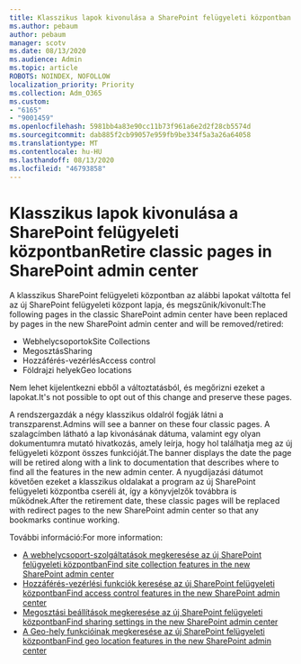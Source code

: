 ```yaml
---
title: Klasszikus lapok kivonulása a SharePoint felügyeleti központban
ms.author: pebaum
author: pebaum
manager: scotv
ms.date: 08/13/2020
ms.audience: Admin
ms.topic: article
ROBOTS: NOINDEX, NOFOLLOW
localization_priority: Priority
ms.collection: Adm_O365
ms.custom:
- "6165"
- "9001459"
ms.openlocfilehash: 5981bb4a83e90cc11b73f961a6e2d2f28cb5574d
ms.sourcegitcommit: dab885f2cb99057e959fb9be334f5a3a26a64058
ms.translationtype: MT
ms.contentlocale: hu-HU
ms.lasthandoff: 08/13/2020
ms.locfileid: "46793858"
---
```

# <a name="retire-classic-pages-in-sharepoint-admin-center"></a><span data-ttu-id="fa5af-102">Klasszikus lapok kivonulása a SharePoint felügyeleti központban</span><span class="sxs-lookup"><span data-stu-id="fa5af-102">Retire classic pages in SharePoint admin center</span></span>

<span data-ttu-id="fa5af-103">A klasszikus SharePoint felügyeleti központban az alábbi lapokat váltotta fel az új SharePoint felügyeleti központ lapja, és megszűnik/kivonult:</span><span class="sxs-lookup"><span data-stu-id="fa5af-103">The following pages in the classic SharePoint admin center have been replaced by pages in the new SharePoint admin center and will be removed/retired:</span></span> 

- <span data-ttu-id="fa5af-104">Webhelycsoportok</span><span class="sxs-lookup"><span data-stu-id="fa5af-104">Site Collections</span></span> 
- <span data-ttu-id="fa5af-105">Megosztás</span><span class="sxs-lookup"><span data-stu-id="fa5af-105">Sharing</span></span>
- <span data-ttu-id="fa5af-106">Hozzáférés-vezérlés</span><span class="sxs-lookup"><span data-stu-id="fa5af-106">Access control</span></span>
- <span data-ttu-id="fa5af-107">Földrajzi helyek</span><span class="sxs-lookup"><span data-stu-id="fa5af-107">Geo locations</span></span>

<span data-ttu-id="fa5af-108">Nem lehet kijelentkezni ebből a változtatásból, és megőrizni ezeket a lapokat.</span><span class="sxs-lookup"><span data-stu-id="fa5af-108">It's not possible to opt out of this change and preserve these pages.</span></span>

<span data-ttu-id="fa5af-109">A rendszergazdák a négy klasszikus oldalról fogják látni a transzparenst.</span><span class="sxs-lookup"><span data-stu-id="fa5af-109">Admins will see a banner on these four classic pages.</span></span> <span data-ttu-id="fa5af-110">A szalagcímben látható a lap kivonásának dátuma, valamint egy olyan dokumentumra mutató hivatkozás, amely leírja, hogy hol találhatja meg az új felügyeleti központ összes funkcióját.</span><span class="sxs-lookup"><span data-stu-id="fa5af-110">The banner displays the date the page will be retired along with a link to documentation that describes where to find all the features in the new admin center.</span></span> <span data-ttu-id="fa5af-111">A nyugdíjazási dátumot követően ezeket a klasszikus oldalakat a program az új SharePoint felügyeleti központba cseréli át, így a könyvjelzők továbbra is működnek.</span><span class="sxs-lookup"><span data-stu-id="fa5af-111">After the retirement date, these classic pages will be replaced with redirect pages to the new SharePoint admin center so that any bookmarks continue working.</span></span>
  
<span data-ttu-id="fa5af-112">További információ:</span><span class="sxs-lookup"><span data-stu-id="fa5af-112">For more information:</span></span>

- [<span data-ttu-id="fa5af-113">A webhelycsoport-szolgáltatások megkeresése az új SharePoint felügyeleti központban</span><span class="sxs-lookup"><span data-stu-id="fa5af-113">Find site collection features in the new SharePoint admin center</span></span>](https://docs.microsoft.com/sharepoint/site-collections-page)
- [<span data-ttu-id="fa5af-114">Hozzáférés-vezérlési funkciók keresése az új SharePoint felügyeleti központban</span><span class="sxs-lookup"><span data-stu-id="fa5af-114">Find access control features in the new SharePoint admin center</span></span>](https://docs.microsoft.com/sharepoint/control-access)
- [<span data-ttu-id="fa5af-115">Megosztási beállítások megkeresése az új SharePoint felügyeleti központban</span><span class="sxs-lookup"><span data-stu-id="fa5af-115">Find sharing settings in the new SharePoint admin center</span></span>](https://docs.microsoft.com/sharepoint/sharing-settings)
- [<span data-ttu-id="fa5af-116">A Geo-hely funkcióinak megkeresése az új SharePoint felügyeleti központban</span><span class="sxs-lookup"><span data-stu-id="fa5af-116">Find geo location features in the new SharePoint admin center</span></span>](https://docs.microsoft.com/sharepoint/manage-geo-locations)